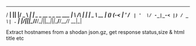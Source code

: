 
  ___ _  _  ___     _                          ___   _   _  _ 
 / __| || |/ _ \ __| |_ _ _  __ _ _ __  ___ __|   \ /_\ | \| |
 \__ \ __ | (_) (_-<  _| ' \/ _` | '  \/ -_|_-< |) / _ \| .` |
 |___/_||_|\___//__/\__|_||_\__,_|_|_|_\___/__/___/_/ \_\_|\_|
 
 


Extract hostnames from a shodan json.gz, get response status,size & html title etc
